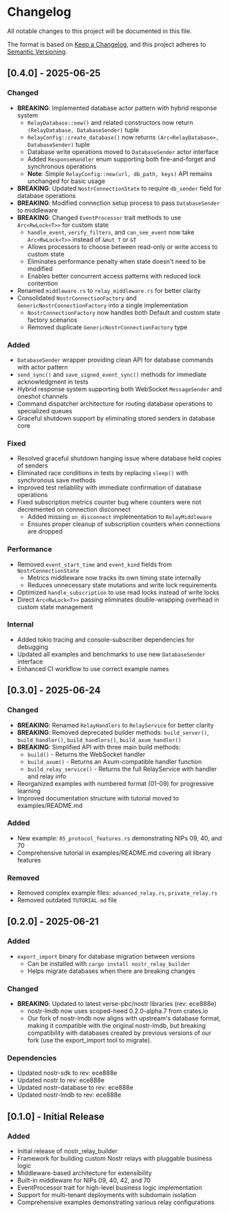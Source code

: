 # Changelog

All notable changes to this project will be documented in this file.

The format is based on [Keep a Changelog](https://keepachangelog.com/en/1.0.0/),
and this project adheres to [Semantic Versioning](https://semver.org/spec/v2.0.0.html).

## [0.4.0] - 2025-06-25

### Changed
- **BREAKING**: Implemented database actor pattern with hybrid response system
  - `RelayDatabase::new()` and related constructors now return `(RelayDatabase, DatabaseSender)` tuple
  - `RelayConfig::create_database()` now returns `(Arc<RelayDatabase>, DatabaseSender)` tuple
  - Database write operations moved to `DatabaseSender` actor interface
  - Added `ResponseHandler` enum supporting both fire-and-forget and synchronous operations
  - **Note**: Simple `RelayConfig::new(url, db_path, keys)` API remains unchanged for basic usage
- **BREAKING**: Updated `NostrConnectionState` to require `db_sender` field for database operations
- **BREAKING**: Modified connection setup process to pass `DatabaseSender` to middleware
- **BREAKING**: Changed `EventProcessor` trait methods to use `Arc<RwLock<T>>` for custom state
  - `handle_event`, `verify_filters`, and `can_see_event` now take `Arc<RwLock<T>>` instead of `&mut T` or `&T`
  - Allows processors to choose between read-only or write access to custom state
  - Eliminates performance penalty when state doesn't need to be modified
  - Enables better concurrent access patterns with reduced lock contention
- Renamed `middleware.rs` to `relay_middleware.rs` for better clarity
- Consolidated `NostrConnectionFactory` and `GenericNostrConnectionFactory` into a single implementation
  - `NostrConnectionFactory` now handles both Default and custom state factory scenarios
  - Removed duplicate `GenericNostrConnectionFactory` type

### Added
- `DatabaseSender` wrapper providing clean API for database commands with actor pattern
- `send_sync()` and `save_signed_event_sync()` methods for immediate acknowledgment in tests
- Hybrid response system supporting both WebSocket `MessageSender` and oneshot channels
- Command dispatcher architecture for routing database operations to specialized queues
- Graceful shutdown support by eliminating stored senders in database core

### Fixed
- Resolved graceful shutdown hanging issue where database held copies of senders
- Eliminated race conditions in tests by replacing `sleep()` with synchronous save methods
- Improved test reliability with immediate confirmation of database operations
- Fixed subscription metrics counter bug where counters were not decremented on connection disconnect
  - Added missing `on_disconnect` implementation to `RelayMiddleware`
  - Ensures proper cleanup of subscription counters when connections are dropped

### Performance
- Removed `event_start_time` and `event_kind` fields from `NostrConnectionState`
  - Metrics middleware now tracks its own timing state internally
  - Reduces unnecessary state mutations and write lock requirements
- Optimized `handle_subscription` to use read locks instead of write locks
- Direct `Arc<RwLock<T>>` passing eliminates double-wrapping overhead in custom state management

### Internal
- Added tokio tracing and console-subscriber dependencies for debugging
- Updated all examples and benchmarks to use new `DatabaseSender` interface
- Enhanced CI workflow to use correct example names

## [0.3.0] - 2025-06-24

### Changed
- **BREAKING**: Renamed `RelayHandlers` to `RelayService` for better clarity
- **BREAKING**: Removed deprecated builder methods: `build_server()`, `build_handler()`, `build_handlers()`, `build_axum_handler()`
- **BREAKING**: Simplified API with three main build methods:
  - `build()` - Returns the WebSocket handler
  - `build_axum()` - Returns an Axum-compatible handler function
  - `build_relay_service()` - Returns the full RelayService with handler and relay info
- Reorganized examples with numbered format (01-09) for progressive learning
- Improved documentation structure with tutorial moved to examples/README.md

### Added
- New example: `05_protocol_features.rs` demonstrating NIPs 09, 40, and 70
- Comprehensive tutorial in examples/README.md covering all library features

### Removed
- Removed complex example files: `advanced_relay.rs`, `private_relay.rs`
- Removed outdated `TUTORIAL.md` file

## [0.2.0] - 2025-06-21

### Added
- `export_import` binary for database migration between versions
  - Can be installed with `cargo install nostr_relay_builder`
  - Helps migrate databases when there are breaking changes

### Changed
- **BREAKING**: Updated to latest verse-pbc/nostr libraries (rev: ece888e)
  - nostr-lmdb now uses scoped-heed 0.2.0-alpha.7 from crates.io
  - Our fork of nostr-lmdb now aligns with upstream's database format, making it compatible with the original nostr-lmdb, but breaking compatibility with databases created by previous versions of our fork (use the export_import tool to migrate).

### Dependencies
- Updated nostr-sdk to rev: ece888e
- Updated nostr to rev: ece888e
- Updated nostr-database to rev: ece888e
- Updated nostr-lmdb to rev: ece888e

## [0.1.0] - Initial Release

### Added
- Initial release of nostr_relay_builder
- Framework for building custom Nostr relays with pluggable business logic
- Middleware-based architecture for extensibility
- Built-in middleware for NIPs 09, 40, 42, and 70
- EventProcessor trait for high-level business logic implementation
- Support for multi-tenant deployments with subdomain isolation
- Comprehensive examples demonstrating various relay configurations